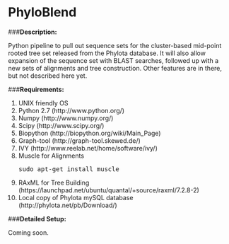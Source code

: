PhyloBlend
==========

###<strong>Description:</strong>

Python pipeline to pull out sequence sets for the cluster-based mid-point rooted tree set released from the Phylota database. It will also allow expansion of the sequence set with BLAST searches, followed up with a new sets of alignments and tree construction. Other features are in there, but not described here yet.


###<strong>Requirements:</strong>

<ol>
<li>UNIX friendly OS
<li>Python 2.7 (http://www.python.org/)</li>
<li>Numpy (http://www.numpy.org/)</li>
<li>Scipy (http://www.scipy.org/)</li>
<li>Biopython (http://biopython.org/wiki/Main_Page)</li>
<li>Graph-tool (http://graph-tool.skewed.de/)</li>
<li>IVY (http://www.reelab.net/home/software/ivy/)</li>
<li>Muscle for Alignments <pre>sudo apt-get install muscle</pre>
<li>RAxML for Tree Building (https://launchpad.net/ubuntu/quantal/+source/raxml/7.2.8-2)
<li>Local copy of Phylota mySQL database (http://phylota.net/pb/Download/)</li>
</ol>

###<strong>Detailed Setup:</strong>

Coming soon.

